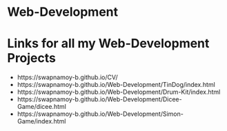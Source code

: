 # Web-Development 
<h1>Links for all my Web-Development Projects</h1>

<ul>
<li>https://swapnamoy-b.github.io/CV/</li>
<li>https://swapnamoy-b.github.io/Web-Development/TinDog/index.html</li> 
<li>https://swapnamoy-b.github.io/Web-Development/Drum-Kit/index.html</li>
<li>https://swapnamoy-b.github.io/Web-Development/Dicee-Game/dicee.html</li>
<li>https://swapnamoy-b.github.io/Web-Development/Simon-Game/index.html</li>
</ul>
